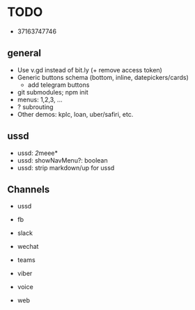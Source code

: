 # TODO

- 37163747746

## general

- Use v.gd instead of bit.ly (+ remove access token)
- Generic buttons schema (bottom, inline, datepickers/cards)
  - add telegram buttons
- git submodules; npm init
- menus: 1,2,3, ...
- ? subrouting
- Other demos: kplc, loan, uber/safiri, etc.

## ussd

- ussd: *2*meee*
- ussd: showNavMenu?: boolean
- ussd: strip markdown/up for ussd

## Channels

- ussd
- fb
- slack

- wechat
- teams
- viber
- voice
- web
